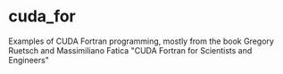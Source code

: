 # cuda_for
Examples of CUDA Fortran programming, mostly from the book Gregory Ruetsch and Massimiliano Fatica "CUDA Fortran for Scientists and Engineers"
